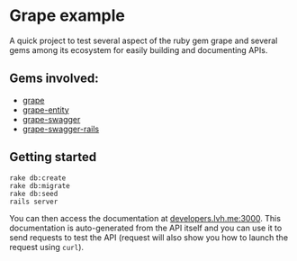 # Grape example

A quick project to test several aspect of the ruby gem grape and several gems among its ecosystem for easily building and documenting APIs.

## Gems involved:

* [grape](https://github.com/ruby-grape/grape)
* [grape-entity](https://github.com/ruby-grape/grape-entity)
* [grape-swagger](https://github.com/ruby-grape/grape-swagger)
* [grape-swagger-rails](https://github.com/ruby-grape/grape-swagger-rails)


## Getting started

    rake db:create
    rake db:migrate
    rake db:seed
    rails server

You can then access the documentation at [developers.lvh.me:3000](http://developers.lvh.me:3000).
This documentation is auto-generated from the API itself and you can use it to send requests to test
the API (request will also show you how to launch the request using `curl`).

